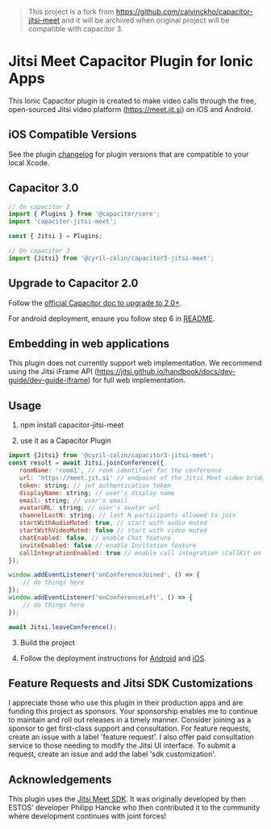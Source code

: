 > This project is a fork from https://github.com/calvinckho/capacitor-jitsi-meet and it will be
> archived when original project will be compatible with capacitor 3.

# Jitsi Meet Capacitor Plugin for Ionic Apps

This Ionic Capacitor plugin is created to make video calls through the free, open-sourced Jitsi video platform (https://meet.jit.si) on iOS and Android.

## iOS Compatible Versions

See the plugin [changelog](https://github.com/calvinckho/capacitor-jitsi-meet/blob/master/CHANGELOG.md) for plugin versions that are compatible to your local Xcode.

## Capacitor 3.0

```javascript
// On capacitor 2
import { Plugins } from '@capacitor/core';
import 'capacitor-jitsi-meet';

const { Jitsi } = Plugins;

// On capacitor 3
import {Jitsi} from '@cyril-colin/capacitor3-jitsi-meet';
```

## Upgrade to Capacitor 2.0

Follow the [official Capacitor doc to upgrade to 2.0+](https://ionicframework.com/blog/announcing-capacitor-2-0/?utm_campaign=capacitor&utm_source=hs_email&utm_medium=email&utm_content=86094990&_hsenc=p2ANqtz-894lhie-saMpN3lq1GaI2aQiC9cBv-bvtZK-a9UyN5obOCgqkOxIb7yk1IRuJeK-LEsyKKqkZ3uxmmfV8nxqWzZZXInQ&_hsmi=86094990). 

For android deployment, ensure you follow step 6 in [README](android/README.md).

## Embedding in web applications
   
This plugin does not currently support web implementation. We recommend using the Jitsi iFrame API (https://jitsi.github.io/handbook/docs/dev-guide/dev-guide-iframe) for full web implementation.

## Usage

1. npm install capacitor-jitsi-meet

2. use it as a Capacitor Plugin

```javascript
import {Jitsi} from '@cyril-colin/capacitor3-jitsi-meet';
const result = await Jitsi.joinConference({
   roomName: 'room1', // room identifier for the conference
   url: 'https://meet.jit.si' // endpoint of the Jitsi Meet video bridge,
   token: string; // jwt authentication token
   displayName: string; // user's display name
   email: string; // user's email
   avatarURL: string; // user's avatar url
   channelLastN: string; // last N participants allowed to join
   startWithAudioMuted: true, // start with audio muted
   startWithVideoMuted: false // start with video muted
   chatEnabled: false, // enable Chat feature
   inviteEnabled: false // enable Invitation feature
   callIntegrationEnabled: true // enable call integration (CallKit on iOS, ConnectionService on Android)
});

window.addEventListener('onConferenceJoined', () => {
    // do things here
});
window.addEventListener('onConferenceLeft', () => {
    // do things here
});

await Jitsi.leaveConference();

```


3. Build the project

4. Follow the deployment instructions for [Android](android/README.md) and [iOS](ios/README.md).

## Feature Requests and Jitsi SDK Customizations

I appreciate those who use this plugin in their production apps and are funding this project as sponsors. Your sponsorship enables me to continue to maintain and roll out releases in a timely manner. Consider joining as a sponsor to get first-class support and consultation. For feature requests, create an issue with a label 'feature request'. I also offer paid consultation service to those needing to modify the Jitsi UI interface. To submit a request, create an issue and add the label 'sdk customization'.

## Acknowledgements

This plugin uses the [Jitsi Meet SDK](https://jitsi.github.io/handbook/docs/dev-guide/dev-guide-mobile). It was originally developed by then ESTOS' developer Philipp Hancke who then contributed it to the community where development continues with joint forces!
